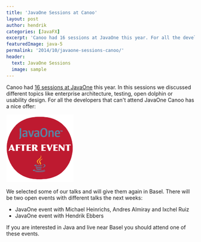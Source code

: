```yaml
---
title: 'JavaOne Sessions at Canoo'
layout: post
author: hendrik
categories: [JavaFX]
excerpt: 'Canoo had 16 sessions at JavaOne this year. For all the developers that can attend JavaOne Canoo selected some of the talks to show them again in Basel.'
featuredImage: java-5
permalink: '2014/10/javaone-sessions-canoo/'
header:
  text: JavaOne Sessions
  image: sample
---
```

Canoo had [16 sessions at JavaOne](https://oracleus.activeevents.com/2014/connect/search.ww?eventRef=javaone#loadSearch-event=null&searchPhrase=Koenig+Heinrichs+Ebbers+Ruiz+Almiray&searchType=session&tc=0&sortBy=&p=&i(10009)=10111) this year. In this sessions we discussed different topics like enterprise architecture, testing, open dolphin or usability design. For all the developers that can't attend JavaOne Canoo has a nice offer:

![JavaOneAfterEvent1](/assets/posts/guigarage-legacy/JavaOneAfterEvent1.png)

We selected some of our talks and will give them again in Basel. There will be two open events with different talks the next weeks:

* JavaOne event with Michael Heinrichs, Andres Almiray and Ixchel Ruiz
* JavaOne event with Hendrik Ebbers

If you are interested in Java and live near Basel you should attend one of these events.
